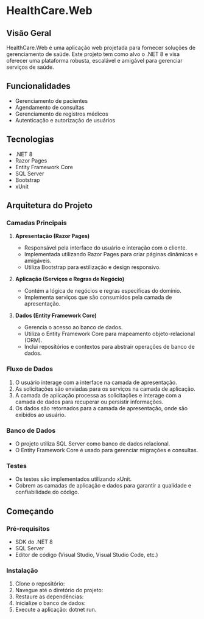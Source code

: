 # HealthCare.Web

## Visão Geral
HealthCare.Web é uma aplicação web projetada para fornecer soluções de gerenciamento de saúde. Este projeto tem como alvo o .NET 8 e visa oferecer uma plataforma robusta, escalável e amigável para gerenciar serviços de saúde.

## Funcionalidades
- Gerenciamento de pacientes
- Agendamento de consultas
- Gerenciamento de registros médicos
- Autenticação e autorização de usuários

## Tecnologias
- .NET 8
- Razor Pages
- Entity Framework Core
- SQL Server
- Bootstrap
- xUnit

## Arquitetura do Projeto

### Camadas Principais
1. **Apresentação (Razor Pages)**  
   - Responsável pela interface do usuário e interação com o cliente.
   - Implementada utilizando Razor Pages para criar páginas dinâmicas e amigáveis.
   - Utiliza Bootstrap para estilização e design responsivo.

2. **Aplicação (Serviços e Regras de Negócio)**  
   - Contém a lógica de negócios e regras específicas do domínio.
   - Implementa serviços que são consumidos pela camada de apresentação.

3. **Dados (Entity Framework Core)**  
   - Gerencia o acesso ao banco de dados.
   - Utiliza o Entity Framework Core para mapeamento objeto-relacional (ORM).
   - Inclui repositórios e contextos para abstrair operações de banco de dados.

### Fluxo de Dados
1. O usuário interage com a interface na camada de apresentação.
2. As solicitações são enviadas para os serviços na camada de aplicação.
3. A camada de aplicação processa as solicitações e interage com a camada de dados para recuperar ou persistir informações.
4. Os dados são retornados para a camada de apresentação, onde são exibidos ao usuário.

### Banco de Dados
- O projeto utiliza SQL Server como banco de dados relacional.
- O Entity Framework Core é usado para gerenciar migrações e consultas.

### Testes
- Os testes são implementados utilizando xUnit.
- Cobrem as camadas de aplicação e dados para garantir a qualidade e confiabilidade do código.

## Começando

### Pré-requisitos
- SDK do .NET 8
- SQL Server
- Editor de código (Visual Studio, Visual Studio Code, etc.)

### Instalação
1. Clone o repositório:
2. Navegue até o diretório do projeto:
3. Restaure as dependências:
4. Inicialize o banco de dados:
5. Execute a aplicação: dotnet run.
